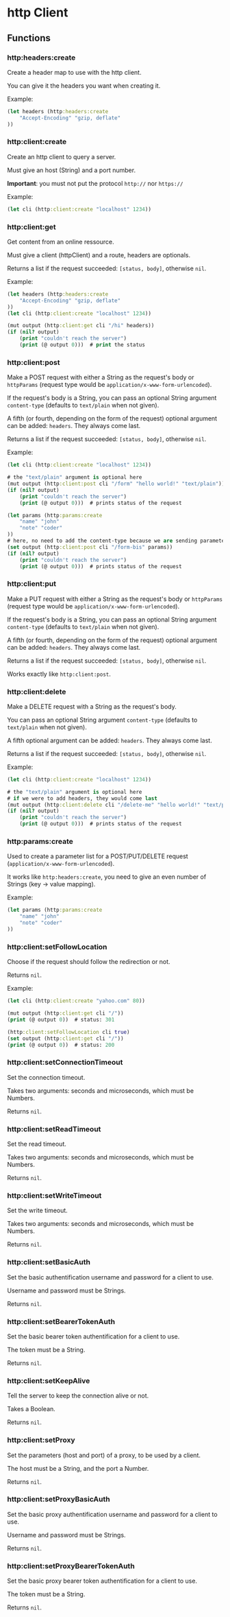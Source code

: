 # http Client

## Functions

### http:headers:create

Create a header map to use with the http client.

You can give it the headers you want when creating it.

Example:

```clojure
(let headers (http:headers:create
    "Accept-Encoding" "gzip, deflate"
))
```

### http:client:create

Create an http client to query a server.

Must give an host (String) and a port number.

**Important**: you must not put the protocol `http://` nor `https://`

Example:

```clojure
(let cli (http:client:create "localhost" 1234))
```

### http:client:get

Get content from an online ressource.

Must give a client (httpClient) and a route, headers are optionals.

Returns a list if the request succeeded: `[status, body]`, otherwise `nil`.

Example:

```clojure
(let headers (http:headers:create
    "Accept-Encoding" "gzip, deflate"
))
(let cli (http:client:create "localhost" 1234))

(mut output (http:client:get cli "/hi" headers))
(if (nil? output)
    (print "couldn't reach the server")
    (print (@ output 0)))  # print the status
```

### http:client:post

Make a POST request with either a String as the request's body or `httpParams` (request type would be `application/x-www-form-urlencoded`).

If the request's body is a String, you can pass an optional String argument `content-type` (defaults to `text/plain` when not given).

A fifth (or fourth, depending on the form of the request) optional argument can be added: `headers`. They always come last.

Returns a list if the request succeeded: `[status, body]`, otherwise `nil`.

Example:

```clojure
(let cli (http:client:create "localhost" 1234))

# the "text/plain" argument is optional here
(mut output (http:client:post cli "/form" "hello world!" "text/plain"))
(if (nil? output)
    (print "couldn't reach the server")
    (print (@ output 0)))  # prints status of the request

(let params (http:params:create
    "name" "john"
    "note" "coder"
))
# here, no need to add the content-type because we are sending parameters
(set output (http:client:post cli "/form-bis" params))
(if (nil? output)
    (print "couldn't reach the server")
    (print (@ output 0)))  # prints status of the request
```

### http:client:put

Make a PUT request with either a String as the request's body or `httpParams` (request type would be `application/x-www-form-urlencoded`).

If the request's body is a String, you can pass an optional String argument `content-type` (defaults to `text/plain` when not given).

A fifth (or fourth, depending on the form of the request) optional argument can be added: `headers`. They always come last.

Returns a list if the request succeeded: `[status, body]`, otherwise `nil`.

Works exactly like `http:client:post`.

### http:client:delete

Make a DELETE request with a String as the request's body.

You can pass an optional String argument `content-type` (defaults to `text/plain` when not given).

A fifth optional argument can be added: `headers`. They always come last.

Returns a list if the request succeeded: `[status, body]`, otherwise `nil`.

Example:

```clojure
(let cli (http:client:create "localhost" 1234))

# the "text/plain" argument is optional here
# if we were to add headers, they would come last
(mut output (http:client:delete cli "/delete-me" "hello world!" "text/plain"))
(if (nil? output)
    (print "couldn't reach the server")
    (print (@ output 0)))  # prints status of the request
```

### http:params:create

Used to create a parameter list for a POST/PUT/DELETE request (`application/x-www-form-urlencoded`).

It works like `http:headers:create`, you need to give an even number of Strings (key -> value mapping).

Example:

```clojure
(let params (http:params:create
    "name" "john"
    "note" "coder"
))
```

### http:client:setFollowLocation

Choose if the request should follow the redirection or not.

Returns `nil`.

Example:

```clojure
(let cli (http:client:create "yahoo.com" 80))

(mut output (http:client:get cli "/"))
(print (@ output 0))  # status: 301

(http:client:setFollowLocation cli true)
(set output (http:client:get cli "/"))
(print (@ output 0))  # status: 200
```

### http:client:setConnectionTimeout

Set the connection timeout.

Takes two arguments: seconds and microseconds, which must be Numbers.

Returns `nil`.

### http:client:setReadTimeout

Set the read timeout.

Takes two arguments: seconds and microseconds, which must be Numbers.

Returns `nil`.

### http:client:setWriteTimeout

Set the write timeout.

Takes two arguments: seconds and microseconds, which must be Numbers.

Returns `nil`.

### http:client:setBasicAuth

Set the basic authentification username and password for a client to use.

Username and password must be Strings.

Returns `nil`.

### http:client:setBearerTokenAuth

Set the basic bearer token authentification for a client to use.

The token must be a String.

Returns `nil`.

### http:client:setKeepAlive

Tell the server to keep the connection alive or not.

Takes a Boolean.

Returns `nil`.

### http:client:setProxy

Set the parameters (host and port) of a proxy, to be used by a client.

The host must be a String, and the port a Number.

Returns `nil`.

### http:client:setProxyBasicAuth

Set the basic proxy authentification username and password for a client to use.

Username and password must be Strings.

Returns `nil`.

### http:client:setProxyBearerTokenAuth

Set the basic proxy bearer token authentification for a client to use.

The token must be a String.

Returns `nil`.
